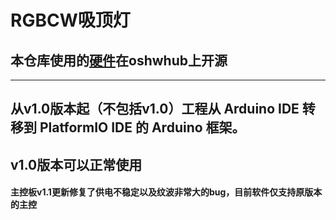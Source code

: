 # RGBCW吸顶灯

## 本仓库使用的[硬件]()在oshwhub上开源

<hr>
 
## 从v1.0版本起（不包括v1.0）工程从 Arduino IDE 转移到  PlatformIO IDE 的 Arduino 框架。

## v1.0版本可以正常使用

#### 主控板v1.1更新修复了供电不稳定以及纹波非常大的bug，目前软件仅支持原版本的主控
